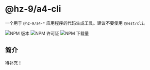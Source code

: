 # @hz-9/a4-cli

一个用于 `@hz-9/a4-*` 应用程序的代码生成工具。建议不要使用 `@nest/cli`。

![NPM 版本][npm-version-url] ![NPM 许可证][npm-license-url] ![NPM 下载量][npm-downloads-url]

[npm-version-url]: https://img.shields.io/npm/v/@hz-9/a4-cli
[npm-license-url]: https://img.shields.io/npm/l/@hz-9/a4-cli
[npm-downloads-url]: https://img.shields.io/npm/d18m/@hz-9/a4-cli

## 简介

待补充！
<!-- TODO -->
